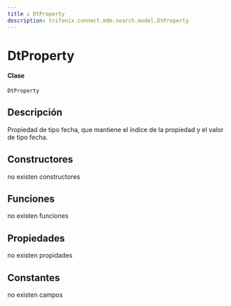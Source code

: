 ```yaml
---
title : DtProperty
description: trifenix.connect.mdm.search.model.DtProperty
---
```


# DtProperty

<CodeBlock slots = 'heading, code' repeat = '1' languages = 'C#' />

#### Clase
```
DtProperty
```

## Descripción
Propiedad de tipo fecha, que mantiene el índice de la propiedad y el valor de tipo fecha.
## Constructores

no existen constructores


## Funciones

no existen funciones

## Propiedades

no existen propidades

## Constantes
no existen campos

